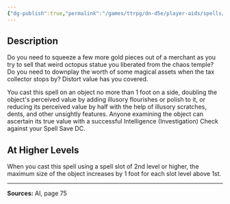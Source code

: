 ```yaml
---
{"dg-publish":true,"permalink":"/games/ttrpg/dn-d5e/player-aids/spells/level-1/distort-value/","tags":["TTRPG/DND/5e","verbal"]}
---
```



## Description
Do you need to squeeze a few more gold pieces out of a merchant as you try to sell that weird octopus statue you liberated from the chaos temple?
Do you need to downplay the worth of some magical assets when the tax collector stops by?
Distort value has you covered.

You cast this spell on an object no more than 1 foot on a side, doubling the object's perceived value by adding illusory flourishes or polish to it, or reducing its perceived value by half with the help of illusory scratches, dents, and other unsightly features.
Anyone examining the object can ascertain its true value with a successful Intelligence (Investigation) Check against your Spell Save DC.

## At Higher Levels
When you cast this spell using a spell slot of 2nd level or higher, the maximum size of the object increases by 1 foot for each slot level above 1st.

---

**Sources:** AI, page 75
